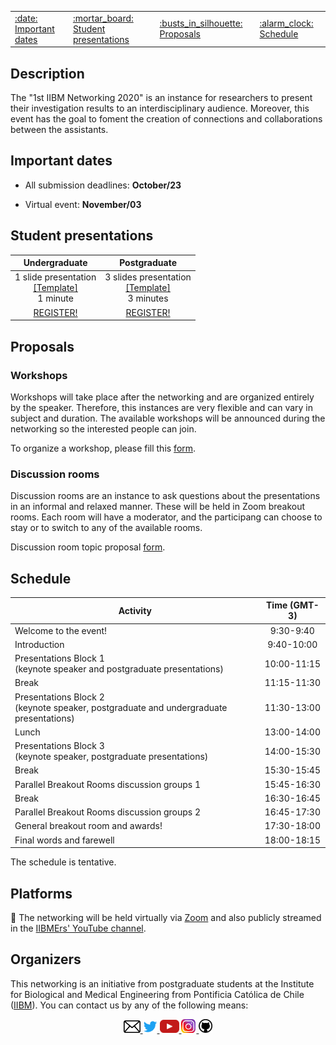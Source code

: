 <center>
<table>
<tr>
  <td><a href="#important-dates">:date: Important dates</a></td>
  <td><a href="#student-presentations">:mortar_board: Student presentations</a></td>
  <td><a href="#proposals">:busts_in_silhouette: Proposals</a></td>
  <td><a href="#schedule">:alarm_clock: Schedule</a></td>
</tr>
</table>
</center>

## Description

The "1st IIBM Networking 2020" is an instance for researchers to present their investigation results to an interdisciplinary audience. Moreover, this event has the goal to foment the creation of connections and collaborations between the assistants. 

## Important dates

 - All submission deadlines: **October/23**

 - Virtual event: **November/03**

## Student presentations

| Undergraduate  | Postgraduate |  
|:---:|:---:|
|1 slide presentation<br>[[Template]](https://github.com/IIBMErs/1st-IIBM-Networking-2020/blob/master/templates/Template%201%20page.pptx)<br> 1 minute|3 slides presentation<br>[[Template]](https://github.com/IIBMErs/1st-IIBM-Networking-2020/blob/master/templates/Template%203%20page.pptx)<br>3 minutes|
|[REGISTER!](https://docs.google.com/forms/d/e/1FAIpQLSdQiyXymsQbQ9u8FVLNob-Iz9Yd72xhXDHhAljhp5QQ1xj1Pw/viewform?usp=sf_link) | [REGISTER!](https://docs.google.com/forms/d/e/1FAIpQLSfkcXWRbVFJqf1Ha86PBapHeKbjdZ2pi5zQNIEn7n9eIRdgXQ/viewform?usp=sf_link)  | 

## Proposals
### Workshops
Workshops will take place after the networking and are organized entirely by the speaker. Therefore, this instances are very flexible and can vary in subject and duration. The available workshops will be announced during the networking so the interested people can join.

To organize a workshop, please fill this [form](https://docs.google.com/forms/d/e/1FAIpQLSdwE-EEdabz2bOLFyW4XRdaN6SfaduGyjFfPWKT8UmeJLoMKA/viewform?usp=sf_link).

### Discussion rooms
Discussion rooms are an instance to ask questions about the presentations in an informal and relaxed manner. These will be held in Zoom breakout rooms. Each room will have a moderator, and the participang can choose to stay or to switch to any of the available rooms. 

Discussion room topic proposal [form](https://docs.google.com/forms/d/e/1FAIpQLSdTSCjS7YmxSmdnOpQmdK1ITtFL1jdc9MRECXo1LQPaGOesng/viewform?usp=sf_link).

## Schedule

|**Activity**|Time (GMT-3)|
|---|:-----:|
|Welcome to the event!|9:30-9:40|
|Introduction|9:40-10:00|
|Presentations Block 1<br>(keynote speaker and postgraduate presentations)|10:00-11:15|
|Break|11:15-11:30|
|Presentations Block 2<br>(keynote speaker, postgraduate and undergraduate presentations)|11:30-13:00|
|Lunch|13:00-14:00|
|Presentations Block 3<br>(keynote speaker, postgraduate presentations)| 14:00-15:30|
|Break|15:30-15:45|
|Parallel Breakout Rooms discussion groups 1|15:45-16:30|
|Break|16:30-16:45|
|Parallel Breakout Rooms discussion groups 2|16:45-17:30|
|General breakout room and awards!|17:30-18:00|
|Final words and farewell|18:00-18:15|

The schedule is tentative.

## Platforms

:round_pushpin: The networking will be held virtually via [Zoom](https://zoom.us/) and also publicly streamed in the [IIBMErs' YouTube channel]().


## Organizers

This networking is an initiative from postgraduate students at the Institute for Biological and Medical Engineering from Pontificia Católica de Chile ([IIBM](https://ingenieriabiologicaymedica.uc.cl/en/)). You can contact us by any of the following means: 

<p align="center">
    <a href="mailto:networking.iibmers@gmail.com">
        <img src="https://github.com/IIBMErs/1st-IIBM-Networking-2020/blob/master/images/email.png?raw=true" width="27" >
    </a>
    <a href="https://twitter.com/IIBMErs_">
        <img src="https://github.com/IIBMErs/1st-IIBM-Networking-2020/blob/master/images/twitter.png?raw=true" width="23" />
    </a> 
    <a href="https://www.youtube.com/channel/UCkovYMRH5t05yrkC0AegO1A?view_as=subscriber">
        <img src="https://github.com/IIBMErs/1st-IIBM-Networking-2020/blob/master/images/youtube.png?raw=true" width="31" />
    </a>
    <a href="https://www.instagram.com/iibmers/?hl=en">
        <img src="https://github.com/IIBMErs/1st-IIBM-Networking-2020/blob/master/images/insta.png?raw=true" width="24" >
    </a>
    <a href="https://github.com/IIBMErs">
        <img src="https://github.com/IIBMErs/1st-IIBM-Networking-2020/blob/master/images/github.png?raw=true" width="22" >
    </a>
</p>
